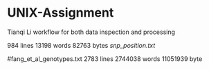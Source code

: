 # UNIX-Assignment
Tianqi Li
workflow for both data inspection and processing

984 lines 13198 words 82763 bytes *snp_position.txt*

#fang_et_al_genotypes.txt
2783 lines 2744038 words 11051939 byte
